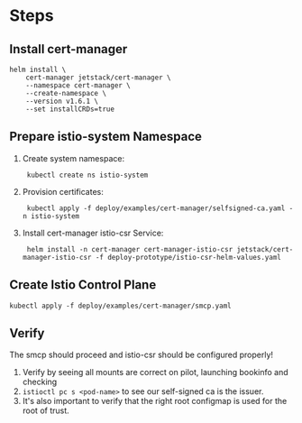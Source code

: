 # Steps

## Install cert-manager
    helm install \
        cert-manager jetstack/cert-manager \
        --namespace cert-manager \
        --create-namespace \
        --version v1.6.1 \
        --set installCRDs=true

## Prepare istio-system Namespace

1. Create system namespace:

        kubectl create ns istio-system

2. Provision certificates:

        kubectl apply -f deploy/examples/cert-manager/selfsigned-ca.yaml -n istio-system

3. Install cert-manager istio-csr Service:

        helm install -n cert-manager cert-manager-istio-csr jetstack/cert-manager-istio-csr -f deploy-prototype/istio-csr-helm-values.yaml

## Create Istio Control Plane

    kubectl apply -f deploy/examples/cert-manager/smcp.yaml

## Verify

The smcp should proceed and istio-csr should be configured properly!

1. Verify by seeing all mounts are correct on pilot, launching bookinfo and checking
2. `istioctl pc s <pod-name>` to see our self-signed ca is the issuer.
3. It's also important to verify that the right root configmap is used for the root of trust.
